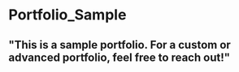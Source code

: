 # Portfolio_Sample  
## "This is a sample portfolio. For a custom or advanced portfolio, feel free to reach out!"                                 
 
   
    
   
 

